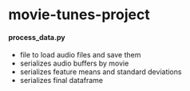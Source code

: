 # movie-tunes-project

#### process_data.py

* file to load audio files and save them
* serializes audio buffers by movie
* serializes feature means and standard deviations
* serializes final dataframe
